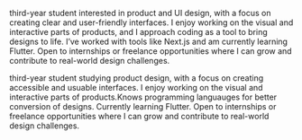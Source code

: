 third-year student interested in product and UI design, with a focus on creating clear and user-friendly interfaces. I enjoy working on the visual and interactive parts of products, and I approach coding as a tool to bring designs to life. I’ve worked with tools like Next.js and am currently learning Flutter. Open to internships or freelance opportunities where I can grow and contribute to real-world design challenges.

third-year student studying product design, with a focus on creating accessible and usuable interfaces. I enjoy working on the visual and interactive parts of products.Knows programming languauges for better conversion of designs. Currently learning Flutter. Open to internships or freelance opportunities where I can grow and contribute to real-world design challenges.